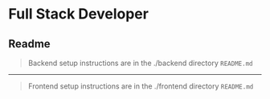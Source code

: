 # Full Stack Developer

## Readme

> Backend setup instructions are in the ./backend directory `README.md`

---

> Frontend setup instructions are in the ./frontend directory `README.md`
